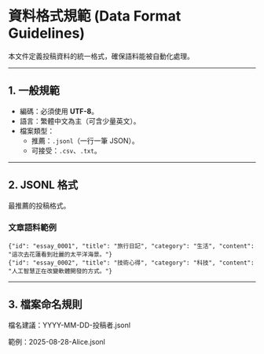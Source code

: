 # 資料格式規範 (Data Format Guidelines)

本文件定義投稿資料的統一格式，確保語料能被自動化處理。

---

## 1. 一般規範
- 編碼：必須使用 **UTF-8**。
- 語言：繁體中文為主（可含少量英文）。
- 檔案類型：
  - 推薦：`.jsonl`（一行一筆 JSON）。
  - 可接受：`.csv`、`.txt`。

---

## 2. JSONL 格式
最推薦的投稿格式。

### 文章語料範例
```jsonl
{"id": "essay_0001", "title": "旅行日記", "category": "生活", "content": "這次去花蓮看到壯麗的太平洋海景。"}
{"id": "essay_0002", "title": "技術心得", "category": "科技", "content": "人工智慧正在改變軟體開發的方式。"}
```
---

## 3. 檔案命名規則

檔名建議：YYYY-MM-DD-投稿者.jsonl

範例：2025-08-28-Alice.jsonl